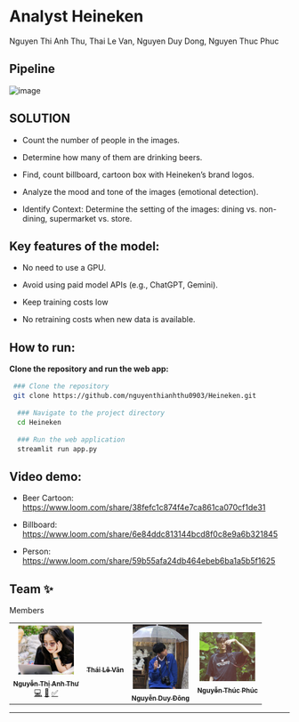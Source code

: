 # Analyst Heineken

Nguyen Thi Anh Thu, Thai Le Van, Nguyen Duy Dong, Nguyen Thuc Phuc

## Pipeline

![image](https://github.com/nguyenthianhthu0903/Heineken/assets/82956224/a5aa828d-71fe-4cfb-868f-a9087d601205)


## SOLUTION
- Count the number of people in the images.
  
- Determine how many of them are drinking beers.
  
- Find, count billboard, cartoon box with Heineken’s brand logos.
  
- Analyze the mood and tone of the images (emotional detection).
  
- Identify Context: Determine the setting of the images: dining vs. non-dining, supermarket vs. store.

## Key features of the model:

- No need to use a GPU.
  
- Avoid using paid model APIs (e.g., ChatGPT, Gemini).
  
- Keep training costs low

- No retraining costs when new data is available.

## How to run:

**Clone the repository and run the web app:**

   ```sh
    ### Clone the repository
    git clone https://github.com/nguyenthianhthu0903/Heineken.git
  ```
  ```sh
    ### Navigate to the project directory
    cd Heineken
  ```
  ```sh  
    ### Run the web application
    streamlit run app.py
  ```

## Video demo:

- Beer Cartoon: https://www.loom.com/share/38fefc1c874f4e7ca861ca070cf1de31
  
- Billboard: https://www.loom.com/share/6e84ddc813144bcd8f0c8e9a6b321845
  
- Person: https://www.loom.com/share/59b55afa24db464ebeb6ba1a5b5f1625 


## Team ✨

Members

<table>
  <tr>
    <td align="center"><a href="https://www.facebook.com/nguyenthianhthu09"><img src="./teambg/anhthu.jpg" width="100px;" alt=""/><br /><sub><b>Nguyễn Thị Anh Thư</b></sub></a><br /><a href="https://github.com/nguyenthianhthu0903" title="Code">💻</a> <a href="https://github.com/nguyenthianhthu0903" title="DEV">📖</a> <a href="https://github.com/nguyenthianhthu0903" title="Maintenance">✅</a></td>
      <td align="center"><a href="https://www.facebook.com/thai.vanle.946"><img src="./frontend/images/image.jpg" width="100px;" alt=""/><br /><sub><b>Thái Lê Vân</b> </sub></a> </td>
    <td align="center"><a href="https://www.facebook.com/w.terrr"><img src="./teambg/dong.jpg" width="100px;" alt=""/><br /><sub><b>Nguyễn Duy Đông</b> </sub></a> </td>
     <td align="center"><a href="https://www.facebook.com/profile.php?id=100022995554827"><img src="./teambg/phuc.jpg" width="100px;" alt=""/><br /><sub><b>Nguyễn Thúc Phúc</b> </sub></a> </td>
  </tr>
  </table>

---
